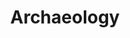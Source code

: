 ---
title: Archaeology
crosslinks:
- autotldr
- worldpolitics
- pics
- AskHistorians
- history
- whatisthisthing
- AncientCivilizations
- todayilearned
- ArtefactPorn
- Anthropology
- geology
- Egypt
- AncientWorld
- Arrowheads
- Whatisthis
- CemeteryPreservation
- ww2
- ancientrome
---